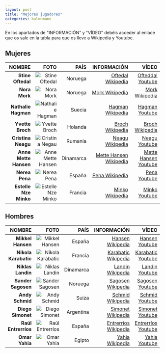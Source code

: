 ```yaml
---
layout: post
title: "Mejores jugadores"
categories: balonmano
---
```


En los apartados de "INFORMACIÓN" y "VÍDEO" debéis acceder al enlace que os sale en la tabla para que os lleve a Wikipedia y Youtube.

## Mujeres ##

|NOMBRE|FOTO|PAÍS|INFORMACIÓN|VÍDEO|
|-----:|-----:|-----:|-----:|-----:|
|**Stine Oftedal**|![Stine Oftedal](https://danieledufis.github.io/images_text/balonmano_oftedal.jpg)|Noruega|[Oftedal Wikipedia](https://es.wikipedia.org/wiki/Stine_Bredal_Oftedal)|[Ofteddal Youtube](https://www.youtube.com/watch?v=Fit3Lalaseo)|
|**Nora Mork**|![Nora Mork](https://danieledufis.github.io/images_text/balonmano_mork.jpg)|Noruega|[Mork Wikipedia](https://es.wikipedia.org/wiki/Nora_M%C3%B8rk)|[Mork Wikipedia](https://www.youtube.com/watch?v=cgjI3_fvGmo&t=155s)|
|**Nathalie Hagman**|![Nathalie Hagman](https://danieledufis.github.io/images_text/balonmano_hagman.jpg)|Suecia|[Hagman Wikipedia](https://en.wikipedia.org/wiki/Nathalie_Hagman)|[Hagman Youtube](https://www.youtube.com/watch?v=DBM8Morhy14)|
|**Yvette Broch**|![Yvette Broch](https://danieledufis.github.io/images_text/balonmano_bronch.jpg)|Holanda|[Broch Wikipedia](https://en.wikipedia.org/wiki/Yvette_Broch)|[Broch Wikipedia](https://www.youtube.com/watch?v=aQyxjkKHxM0&t=50s)|
|**Cristina Neagu**|![Cristina Negau](https://danieledufis.github.io/images_text/balonmano_neagu.jpg)|Rumanía|[Neagu Wikipedia](https://en.wikipedia.org/wiki/Cristina_Neagu)|[Neagu Youtube](https://www.youtube.com/watch?v=qum2fMqLf3I)|
|**Anne Mette Hansen**|![Anne Mette Hansen](https://danieledufis.github.io/images_text/balonmano_mette_hansen.jpg)|Dinamarca|[Mette Hansen Wikipedia](https://en.wikipedia.org/wiki/Anne_Mette_Hansen)|[Mette Hansen Youtube](https://www.youtube.com/watch?v=qlTSjFzQb84)|
|**Nerea Pena**|![Nerea Pena](https://danieledufis.github.io/images_text/balonmano_nerea.jpeg)|España|[Pena Wikipedia](https://es.wikipedia.org/wiki/Nerea_Pena)|[Pena Youtube](https://www.youtube.com/watch?v=Mt3KpELqbGo)|
|**Estelle Nze Minko**|![Estelle Nze Minko](https://danieledufis.github.io/images_text/balonmano_minko.jpeg)|Francia|[Minko Wikipedia](https://en.wikipedia.org/wiki/Estelle_Nze_Minko)|[Minko Youtube](https://www.youtube.com/watch?v=9NMqzEHi_I8)|


## Hombres ##

|NOMBRE|FOTO|PAÍS|INFORMACIÓN|VÍDEO|
|-----:|-----:|-----:|-----:|-----:|
|**Mikkel Hansen**|![Mikkel Hansen](https://danieledufis.github.io/images_text/balonmano_mikel.jpg)|España|[Hansen Wikipedia](https://es.wikipedia.org/wiki/Mikkel_Hansen)|[Hansen Youtube](https://www.youtube.com/watch?v=ddU_RsX1nn4)|
|**Nikola Karabatic**|![Nikola Karabatic](https://danieledufis.github.io/images_text/balonmano_karabatic.jpg)|Francia|[Karabatic Wikipedia](https://es.wikipedia.org/wiki/Nikola_Karabati%C4%87)|[Karabatic Youtube](https://www.youtube.com/watch?v=Lj39RjCHgQ8&t=102s)|
|**Niklas Landin**|![Niklas Landin](https://danieledufis.github.io/images_text/balonmano_landin.jpg)|Dinamarca|[Landin Wikipedia](https://es.wikipedia.org/wiki/Niklas_Landin)|[Landin Youtube](https://www.youtube.com/watch?v=newjpP4MziQ)|
|**Sander Sagosen**|![Sander Sagosen](https://danieledufis.github.io/images_text/balonmano_sagosen.jpg)|Noruega|[Sagosen Wikipedia](https://es.wikipedia.org/wiki/Sander_Sagosen)|[Sagosen Youtube](https://www.youtube.com/watch?v=4jgD9pgg51Y&t=104s)|
|**Andy Schmid**|![Andy Schmid](https://danieledufis.github.io/images_text/balonmano_schmid.jpg)|Suiza|[Schmid Wikipedia](https://es.wikipedia.org/wiki/Andy_Schmid_(balonmanista))|[Schmid Youtube](https://www.youtube.com/watch?v=XXMHARFOZfU)|
|**Diego Simonet**|![Diego Simonet](https://danieledufis.github.io/images_text/balonmano_simonet.jpg)|Argentina|[Simonet Wikipedia](https://es.wikipedia.org/wiki/Diego_Simonet)|[Simonet Youtube](https://www.youtube.com/watch?v=uggAN-zGIFw)| 
|**Raúl Entrerríos**|![Raúl Entrerríos](https://danieledufis.github.io/images_text/balonmano_entrerrios.jpg)|España|[Entrerríos Wikipedia](https://es.wikipedia.org/wiki/Ra%C3%BAl_Entrerr%C3%ADos)|[Entrerríos Youtube](https://www.youtube.com/watch?v=cKdkjgiJnbI)|
|**Omar Yahia**|![Omar Yahia](https://danieledufis.github.io/images_text/balonmano_yahia.jpg)|Egipto|[Yahia Wikipedia](https://es.wikipedia.org/wiki/Yahia_Omar)|[Yahia Youtube](https://www.youtube.com/watch?v=CQyX-gNbDKk)|


